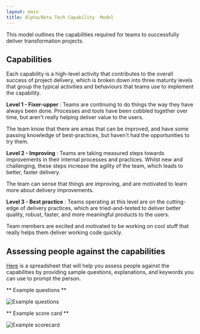 ```yaml
---
layout: main
title: Alpha/Beta Tech Capability  Model
---
```




This model outlines the capabilities required for teams to successfully deliver transformation projects.

## Capabilities

Each capability is a high-level activity that contributes to the overall success of project delivery, which is broken down into three maturity levels that group the typical activities and behaviours that teams use to implement the capability.

**Level 1 - Fixer-upper** : Teams are continuing to do things the way they have always been done. Processes and tools have been cobbled together over time, but aren't really helping deliver value to the users.

The team know that there are areas that can be improved, and have some passing knowledge of best-practices, but haven't had the opportunities to try them.


**Level 2 - Improving** : Teams are taking measured steps towards improvements in their internal processes and practices. Whilst new and challenging, these steps increase the agility of the team, which leads to better, faster delivery.

The team can sense that things are improving, and are motivated to learn more about delivery improvements.


**Level 3 - Best practice** : Teams operating at this level are on the cutting-edge of delivery practices, which are tried-and-tested to deliver better quality, robust, faster, and more meaningful products to the users.

Team members are excited and motivated to be working on cool stuff that really helps them deliver working code quickly.


## Assessing people against the capabilities
[Here](https://docs.google.com/spreadsheets/d/1TTYaTRfbTqeLqGc4BiIrodcxnI205DJx4CnziXJMJgU/edit#gid=667432916) is a spreadsheet that will help you assess people against the capabilities by providing sample questions, explanations, and keywords you can use to prompt the person.

** Example questions **

![Example questions ]( {{site.url}}/images/example_questions.jpg)

** Example score card **

![Example scorecard ]({{site.url}}/images/example_scorecard.jpg)
